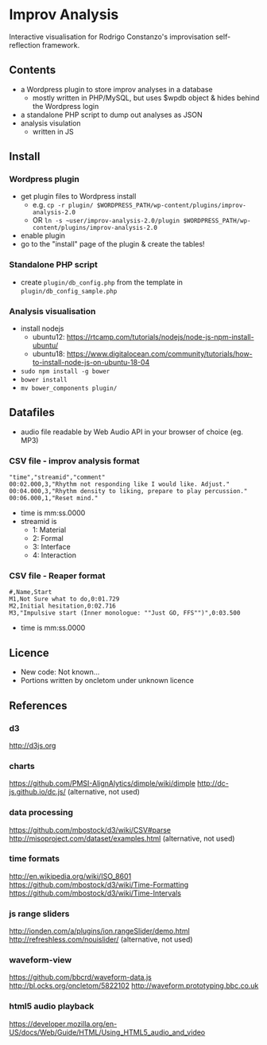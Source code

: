 # Improv Analysis

Interactive visualisation for Rodrigo Constanzo's improvisation self-reflection framework.

## Contents

* a Wordpress plugin to store improv analyses in a database
  * mostly written in PHP/MySQL, but uses $wpdb object & hides behind the Wordpress login
* a standalone PHP script to dump out analyses as JSON
* analysis visulation 
  * written in JS

## Install

### Wordpress plugin

* get plugin files to Wordpress install
  * e.g. `cp -r plugin/ $WORDPRESS_PATH/wp-content/plugins/improv-analysis-2.0`
  * OR `ln -s ~user/improv-analysis-2.0/plugin $WORDPRESS_PATH/wp-content/plugins/improv-analysis-2.0`
* enable plugin
* go to the "install" page of the plugin & create the tables!

### Standalone PHP script

* create `plugin/db_config.php` from the template in `plugin/db_config_sample.php`

### Analysis visualisation

* install nodejs 
	* ubuntu12: https://rtcamp.com/tutorials/nodejs/node-js-npm-install-ubuntu/
  * ubuntu18: https://www.digitalocean.com/community/tutorials/how-to-install-node-js-on-ubuntu-18-04
* `sudo npm install -g bower` 
* `bower install`
* `mv bower_components plugin/`

## Datafiles

* audio file readable by Web Audio API in your browser of choice (eg. MP3) 

### CSV file - improv analysis format

```
"time","streamid","comment"
00:02.000,3,"Rhythm not responding like I would like. Adjust."
00:04.000,3,"Rhythm density to liking, prepare to play percussion."
00:06.000,1,"Reset mind."
```

* time is mm:ss.0000
* streamid is
	* 1: Material
	* 2: Formal
	* 3: Interface
	* 4: Interaction

### CSV file - Reaper format

```
#,Name,Start
M1,Not Sure what to do,0:01.729
M2,Initial hesitation,0:02.716
M3,"Impulsive start (Inner monologue: ""Just GO, FFS"")",0:03.500
```

* time is mm:ss.0000

## Licence

* New code: Not known... 
* Portions written by oncletom under unknown licence

## References

### d3 
http://d3js.org

### charts
https://github.com/PMSI-AlignAlytics/dimple/wiki/dimple
http://dc-js.github.io/dc.js/ (alternative, not used)

### data processing
https://github.com/mbostock/d3/wiki/CSV#parse
http://misoproject.com/dataset/examples.html (alternative, not used)

### time formats
http://en.wikipedia.org/wiki/ISO_8601
https://github.com/mbostock/d3/wiki/Time-Formatting
https://github.com/mbostock/d3/wiki/Time-Intervals

### js range sliders
http://ionden.com/a/plugins/ion.rangeSlider/demo.html 
http://refreshless.com/nouislider/ (alternative, not used)

### waveform-view
https://github.com/bbcrd/waveform-data.js
http://bl.ocks.org/oncletom/5822102
http://waveform.prototyping.bbc.co.uk

### html5 audio playback
https://developer.mozilla.org/en-US/docs/Web/Guide/HTML/Using_HTML5_audio_and_video
